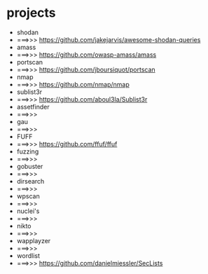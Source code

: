 # projects


- shodan
- ===>>> https://github.com/jakejarvis/awesome-shodan-queries
- amass
- ===>>> https://github.com/owasp-amass/amass
- portscan
- ===>>> https://github.com/jboursiquot/portscan
- nmap
- ===>>> https://github.com/nmap/nmap       
- sublist3r
- ===>>> https://github.com/aboul3la/Sublist3r
- assetfinder
- ===>>>
- gau
- ===>>>
- FUFF
- ===>>> https://github.com/ffuf/ffuf
- fuzzing
- ===>>>
- gobuster
- ===>>>
- dirsearch
- ===>>>
- wpscan
- ===>>>
- nuclei's
- ===>>>
- nikto
- ===>>>
- wapplayzer
- ===>>>
- wordlist
- ===>>> https://github.com/danielmiessler/SecLists
